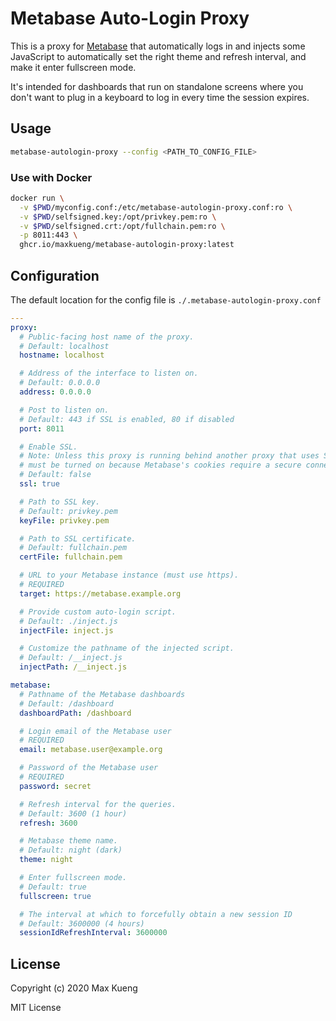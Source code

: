# Metabase Auto-Login Proxy

This is a proxy for [Metabase](https://www.metabase.com/) that automatically
logs in and injects some JavaScript to automatically set the right theme and
refresh interval, and make it enter fullscreen mode.

It's intended for dashboards that run on standalone screens where you don't
want to plug in a keyboard to log in every time the session expires.

## Usage

```sh
metabase-autologin-proxy --config <PATH_TO_CONFIG_FILE>
```

### Use with Docker

```sh
docker run \
  -v $PWD/myconfig.conf:/etc/metabase-autologin-proxy.conf:ro \
  -v $PWD/selfsigned.key:/opt/privkey.pem:ro \
  -v $PWD/selfsigned.crt:/opt/fullchain.pem:ro \
  -p 8011:443 \
  ghcr.io/maxkueng/metabase-autologin-proxy:latest
```

## Configuration

The default location for the config file is `./.metabase-autologin-proxy.conf`

```yaml
---
proxy:
  # Public-facing host name of the proxy.
  # Default: localhost
  hostname: localhost

  # Address of the interface to listen on.
  # Default: 0.0.0.0
  address: 0.0.0.0

  # Post to listen on.
  # Default: 443 if SSL is enabled, 80 if disabled
  port: 8011

  # Enable SSL.
  # Note: Unless this proxy is running behind another proxy that uses SSL, SSL
  # must be turned on because Metabase's cookies require a secure connection.
  # Default: false
  ssl: true

  # Path to SSL key.
  # Default: privkey.pem
  keyFile: privkey.pem

  # Path to SSL certificate.
  # Default: fullchain.pem
  certFile: fullchain.pem

  # URL to your Metabase instance (must use https).
  # REQUIRED
  target: https://metabase.example.org

  # Provide custom auto-login script.
  # Default: ./inject.js
  injectFile: inject.js

  # Customize the pathname of the injected script.
  # Default: /__inject.js
  injectPath: /__inject.js

metabase:
  # Pathname of the Metabase dashboards
  # Default: /dashboard
  dashboardPath: /dashboard

  # Login email of the Metabase user
  # REQUIRED
  email: metabase.user@example.org

  # Password of the Metabase user
  # REQUIRED
  password: secret

  # Refresh interval for the queries.
  # Default: 3600 (1 hour)
  refresh: 3600

  # Metabase theme name.
  # Default: night (dark)
  theme: night

  # Enter fullscreen mode.
  # Default: true
  fullscreen: true

  # The interval at which to forcefully obtain a new session ID
  # Default: 3600000 (4 hours)
  sessionIdRefreshInterval: 3600000
```

## License

Copyright (c) 2020 Max Kueng

MIT License

